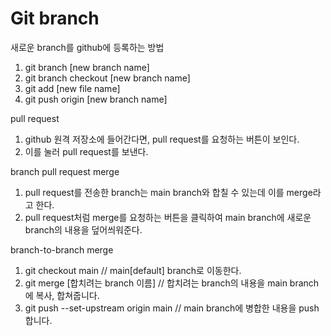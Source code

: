 # Git branch

새로운 branch를 github에 등록하는 방법
1. git branch [new branch name]
2. git branch checkout [new branch name]
3. git add [new file name]
4. git push origin [new branch name]

pull request
1. github 원격 저장소에 들어간다면, pull request를 요청하는 버튼이 보인다.
2. 이를 눌러 pull request를 보낸다.

branch pull request merge
1. pull request를 전송한 branch는 main branch와 합칠 수 있는데 이를 merge라고 한다.
2. pull request처럼 merge를 요청하는 버튼을 클릭하여 main branch에 새로운 branch의 내용을 덮어씌워준다.

branch-to-branch merge
1. git checkout main // main[default] branch로 이동한다.
2. git merge [합치려는 branch 이름] // 합치려는 branch의 내용을 main branch에 복사, 합쳐줍니다.
3. git push --set-upstream origin main // main branch에 병합한 내용을 push 합니다.